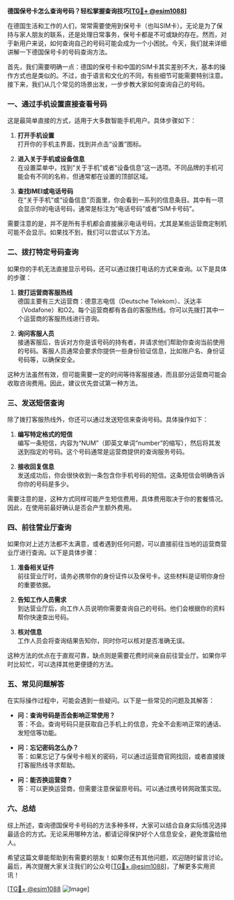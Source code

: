 **德国保号卡怎么查询号码？轻松掌握查询技巧[[TG💪+ @esim1088](https://t.me/s/esim1088)]**

在德国生活和工作的人们，常常需要使用到保号卡（也叫SIM卡）。无论是为了保持与家人朋友的联系，还是处理日常事务，保号卡都是不可或缺的存在。然而，对于新用户来说，如何查询自己的号码可能会成为一个小困扰。今天，我们就来详细讲解一下德国保号卡的号码查询方法。

首先，我们需要明确一点：德国的保号卡和中国的SIM卡其实差别不大，基本的操作方式也是类似的。不过，由于语言和文化的不同，有些细节可能需要特别注意。接下来，我们从几个常见的场景出发，一步步教大家如何查询自己的号码。

### **一、通过手机设置直接查看号码**

这是最简单直接的方式，适用于大多数智能手机用户。具体步骤如下：

1. **打开手机设置**  
   打开你的手机主界面，找到并点击“设置”图标。

2. **进入关于手机或设备信息**  
   在设置菜单中，找到“关于手机”或者“设备信息”这一选项。不同品牌的手机可能会有不同的名称，但通常都在设置的顶部区域。

3. **查找IMEI或电话号码**  
   在“关于手机”或“设备信息”页面里，你会看到一系列的信息条目。其中有一项会显示你的电话号码，通常是标注为“电话号码”或者“SIM卡号码”。

需要注意的是，并不是所有手机都会直接展示电话号码，尤其是某些运营商定制机可能不会显示。如果找不到，我们可以尝试以下方法。

### **二、拨打特定号码查询**

如果你的手机无法直接显示号码，还可以通过拨打电话的方式来查询。以下是具体的步骤：

1. **拨打运营商客服热线**  
   德国主要有三大运营商：德意志电信（Deutsche Telekom）、沃达丰（Vodafone）和O2。每个运营商都有各自的客服热线。你可以先拨打其中一个运营商的客服热线进行咨询。

2. **询问客服人员**  
   接通客服后，告诉对方你是该号码的持有者，并请求他们帮助你查询当前使用的号码。客服人员通常会要求你提供一些身份验证信息，比如账户名、身份证号码等，以确保安全。

这种方法虽然有效，但可能需要一定的时间等待客服接通，而且部分运营商可能会收取咨询费用。因此，建议优先尝试第一种方法。

### **三、发送短信查询**

除了拨打客服热线外，你还可以通过发送短信来查询号码。具体操作如下：

1. **编写特定格式的短信**  
   编写一条短信，内容为“NUM”（即英文单词“number”的缩写），然后将其发送到指定的号码。这个号码通常是运营商提供的查询服务号码。

2. **接收回复信息**  
   发送成功后，你会很快收到一条包含你手机号码的短信。这条短信会明确告诉你你的号码是多少。

需要注意的是，这种方式同样可能产生短信费用，具体费用取决于你的套餐情况。因此，在使用前最好确认是否会产生额外费用。

### **四、前往营业厅查询**

如果你对上述方法都不太满意，或者遇到任何问题，可以直接前往当地的运营商营业厅进行查询。以下是具体步骤：

1. **准备相关证件**  
   前往营业厅时，请务必携带你的身份证件以及保号卡。这些材料是证明你身份的重要依据。

2. **告知工作人员需求**  
   到达营业厅后，向工作人员说明你需要查询自己的号码。他们会根据你的资料帮你快速查出号码。

3. **核对信息**  
   工作人员会将查询结果告知你，同时你可以核对是否准确无误。

这种方法的优点在于直观可靠，缺点则是需要花费时间亲自前往营业厅。如果你平时比较忙，可以选择其他更便捷的方法。

### **五、常见问题解答**

在实际操作过程中，可能会遇到一些疑问。以下是一些常见的问题及其解答：

- **问：查询号码是否会影响正常使用？**  
  答：不会。查询号码只是获取自己手机上的信息，完全不会影响正常的通话、发短信等功能。

- **问：忘记密码怎么办？**  
  答：如果忘记了与保号卡相关的密码，可以通过运营商官网找回，或者直接拨打客服热线寻求帮助。

- **问：能否换运营商？**  
  答：可以更换运营商，但需要注意保留原号码。可以通过携号转网政策实现。

### **六、总结**

综上所述，查询德国保号卡号码的方法多种多样，大家可以结合自身实际情况选择最适合的方式。无论采用哪种方法，都请记得保护好个人信息安全，避免泄露给他人。

希望这篇文章能帮助到有需要的朋友！如果你还有其他问题，欢迎随时留言讨论。最后，再次提醒大家关注我们的公众号[[TG💪+ @esim1088](https://t.me/s/esim1088)]，了解更多实用资讯！

[[TG💪+ @esim1088](https://t.me/s/esim1088) ![Image](https://i.postimg.cc/4NQfJmqS/Snipaste-2025-05-13-00-14-12.png)]